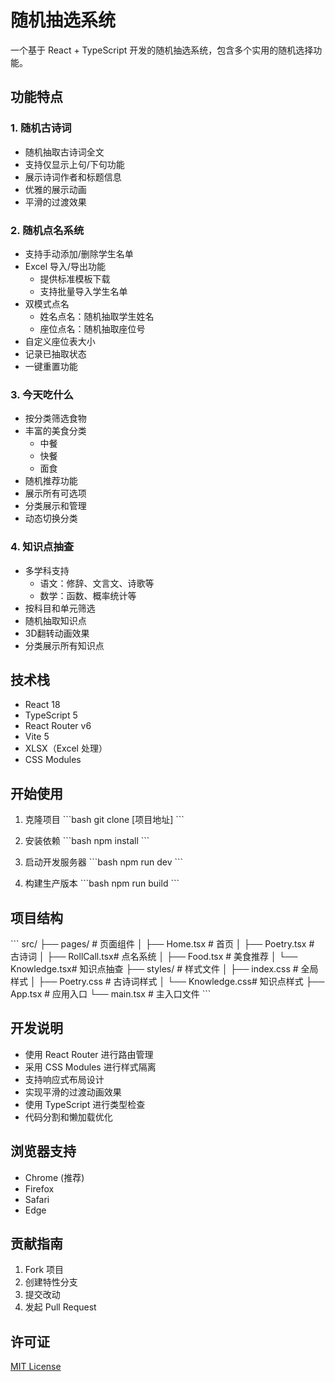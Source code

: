 # 随机抽选系统

一个基于 React + TypeScript 开发的随机抽选系统，包含多个实用的随机选择功能。

## 功能特点

### 1. 随机古诗词
- 随机抽取古诗词全文
- 支持仅显示上句/下句功能
- 展示诗词作者和标题信息
- 优雅的展示动画
- 平滑的过渡效果

### 2. 随机点名系统
- 支持手动添加/删除学生名单
- Excel 导入/导出功能
  - 提供标准模板下载
  - 支持批量导入学生名单
- 双模式点名
  - 姓名点名：随机抽取学生姓名
  - 座位点名：随机抽取座位号
- 自定义座位表大小
- 记录已抽取状态
- 一键重置功能

### 3. 今天吃什么
- 按分类筛选食物
- 丰富的美食分类
  - 中餐
  - 快餐
  - 面食
- 随机推荐功能
- 展示所有可选项
- 分类展示和管理
- 动态切换分类

### 4. 知识点抽查
- 多学科支持
  - 语文：修辞、文言文、诗歌等
  - 数学：函数、概率统计等
- 按科目和单元筛选
- 随机抽取知识点
- 3D翻转动画效果
- 分类展示所有知识点

## 技术栈

- React 18
- TypeScript 5
- React Router v6
- Vite 5
- XLSX（Excel 处理）
- CSS Modules

## 开始使用

1. 克隆项目
\`\`\`bash
git clone [项目地址]
\`\`\`

2. 安装依赖
\`\`\`bash
npm install
\`\`\`

3. 启动开发服务器
\`\`\`bash
npm run dev
\`\`\`

4. 构建生产版本
\`\`\`bash
npm run build
\`\`\`

## 项目结构

\`\`\`
src/
  ├── pages/          # 页面组件
  │   ├── Home.tsx    # 首页
  │   ├── Poetry.tsx  # 古诗词
  │   ├── RollCall.tsx# 点名系统
  │   ├── Food.tsx    # 美食推荐
  │   └── Knowledge.tsx# 知识点抽查
  ├── styles/         # 样式文件
  │   ├── index.css   # 全局样式
  │   ├── Poetry.css  # 古诗词样式
  │   └── Knowledge.css# 知识点样式
  ├── App.tsx         # 应用入口
  └── main.tsx        # 主入口文件
\`\`\`

## 开发说明

- 使用 React Router 进行路由管理
- 采用 CSS Modules 进行样式隔离
- 支持响应式布局设计
- 实现平滑的过渡动画效果
- 使用 TypeScript 进行类型检查
- 代码分割和懒加载优化

## 浏览器支持

- Chrome (推荐)
- Firefox
- Safari
- Edge

## 贡献指南

1. Fork 项目
2. 创建特性分支
3. 提交改动
4. 发起 Pull Request

## 许可证

[MIT License](LICENSE) 